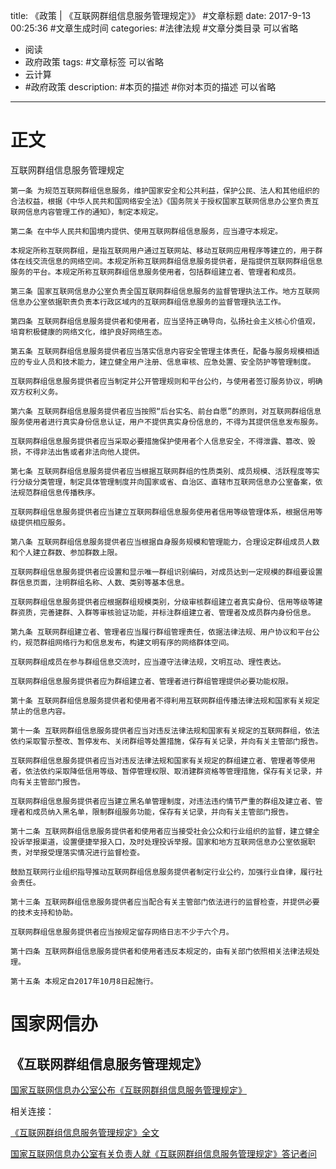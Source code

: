 title: 《政策 | 《互联网群组信息服务管理规定》》 #文章标题
date: 2017-9-13 00:25:36 #文章生成时间
categories: #法律法规 #文章分类目录 可以省略
- 阅读
- 政府政策
tags: #文章标签 可以省略
- 云计算
- #政府政策
description: #本页的描述 #你对本页的描述 可以省略
---
# 正文 #
互联网群组信息服务管理规定

    第一条 为规范互联网群组信息服务，维护国家安全和公共利益，保护公民、法人和其他组织的合法权益，根据《中华人民共和国网络安全法》《国务院关于授权国家互联网信息办公室负责互联网信息内容管理工作的通知》，制定本规定。

    第二条 在中华人民共和国境内提供、使用互联网群组信息服务，应当遵守本规定。

    本规定所称互联网群组，是指互联网用户通过互联网站、移动互联网应用程序等建立的，用于群体在线交流信息的网络空间。本规定所称互联网群组信息服务提供者，是指提供互联网群组信息服务的平台。本规定所称互联网群组信息服务使用者，包括群组建立者、管理者和成员。

    第三条 国家互联网信息办公室负责全国互联网群组信息服务的监督管理执法工作。地方互联网信息办公室依据职责负责本行政区域内的互联网群组信息服务的监督管理执法工作。

    第四条 互联网群组信息服务提供者和使用者，应当坚持正确导向，弘扬社会主义核心价值观，培育积极健康的网络文化，维护良好网络生态。

    第五条 互联网群组信息服务提供者应当落实信息内容安全管理主体责任，配备与服务规模相适应的专业人员和技术能力，建立健全用户注册、信息审核、应急处置、安全防护等管理制度。

    互联网群组信息服务提供者应当制定并公开管理规则和平台公约，与使用者签订服务协议，明确双方权利义务。

    第六条 互联网群组信息服务提供者应当按照“后台实名、前台自愿”的原则，对互联网群组信息服务使用者进行真实身份信息认证，用户不提供真实身份信息的，不得为其提供信息发布服务。

    互联网群组信息服务提供者应当采取必要措施保护使用者个人信息安全，不得泄露、篡改、毁损，不得非法出售或者非法向他人提供。

    第七条 互联网群组信息服务提供者应当根据互联网群组的性质类别、成员规模、活跃程度等实行分级分类管理，制定具体管理制度并向国家或省、自治区、直辖市互联网信息办公室备案，依法规范群组信息传播秩序。

    互联网群组信息服务提供者应当建立互联网群组信息服务使用者信用等级管理体系，根据信用等级提供相应服务。

    第八条 互联网群组信息服务提供者应当根据自身服务规模和管理能力，合理设定群组成员人数和个人建立群数、参加群数上限。

    互联网群组信息服务提供者应设置和显示唯一群组识别编码，对成员达到一定规模的群组要设置群信息页面，注明群组名称、人数、类别等基本信息。

    互联网群组信息服务提供者应根据群组规模类别，分级审核群组建立者真实身份、信用等级等建群资质，完善建群、入群等审核验证功能，并标注群组建立者、管理者及成员群内身份信息。

    第九条 互联网群组建立者、管理者应当履行群组管理责任，依据法律法规、用户协议和平台公约，规范群组网络行为和信息发布，构建文明有序的网络群体空间。

    互联网群组成员在参与群组信息交流时，应当遵守法律法规，文明互动、理性表达。

    互联网群组信息服务提供者应为群组建立者、管理者进行群组管理提供必要功能权限。

    第十条 互联网群组信息服务提供者和使用者不得利用互联网群组传播法律法规和国家有关规定禁止的信息内容。

    第十一条 互联网群组信息服务提供者应当对违反法律法规和国家有关规定的互联网群组，依法依约采取警示整改、暂停发布、关闭群组等处置措施，保存有关记录，并向有关主管部门报告。

    互联网群组信息服务提供者应当对违反法律法规和国家有关规定的群组建立者、管理者等使用者，依法依约采取降低信用等级、暂停管理权限、取消建群资格等管理措施，保存有关记录，并向有关主管部门报告。

    互联网群组信息服务提供者应当建立黑名单管理制度，对违法违约情节严重的群组及建立者、管理者和成员纳入黑名单，限制群组服务功能，保存有关记录，并向有关主管部门报告。

    第十二条 互联网群组信息服务提供者和使用者应当接受社会公众和行业组织的监督，建立健全投诉举报渠道，设置便捷举报入口，及时处理投诉举报。国家和地方互联网信息办公室依据职责，对举报受理落实情况进行监督检查。

    鼓励互联网行业组织指导推动互联网群组信息服务提供者制定行业公约，加强行业自律，履行社会责任。

    第十三条 互联网群组信息服务提供者应当配合有关主管部门依法进行的监督检查，并提供必要的技术支持和协助。

    互联网群组信息服务提供者应当按规定留存网络日志不少于六个月。

    第十四条 互联网群组信息服务提供者和使用者违反本规定的，由有关部门依照相关法律法规处理。

    第十五条 本规定自2017年10月8日起施行。



# 国家网信办 #

## 《互联网群组信息服务管理规定》 ##
[国家互联网信息办公室公布《互联网群组信息服务管理规定》](http://www.cac.gov.cn/2017-09/07/c_1121624277.htm)

相关连接：

[《互联网群组信息服务管理规定》全文](http://www.cac.gov.cn/2017-09/07/c_1121623889.htm)

[国家互联网信息办公室有关负责人就《互联网群组信息服务管理规定》答记者问](http://www.cac.gov.cn/2017-09/07/c_1121623976.htm)



